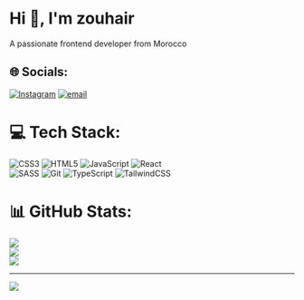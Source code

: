 <h1>Hi 👋, I'm zouhair</h1>
<p>A passionate frontend developer from Morocco</p>


## 🌐 Socials:
[![Instagram](https://img.shields.io/badge/Instagram-%23E4405F.svg?logo=Instagram&logoColor=white)](https://instagram.com/zouhair.k.18) [![email](https://img.shields.io/badge/Email-D14836?logo=gmail&logoColor=white)](mailto:mizouhair4@gmail.com) 

# 💻 Tech Stack:
![CSS3](https://img.shields.io/badge/css3-%231572B6.svg?style=for-the-badge&logo=css3&logoColor=white) ![HTML5](https://img.shields.io/badge/html5-%23E34F26.svg?style=for-the-badge&logo=html5&logoColor=white) ![JavaScript](https://img.shields.io/badge/javascript-%23323330.svg?style=for-the-badge&logo=javascript&logoColor=%23F7DF1E) ![React](https://img.shields.io/badge/react-%2320232a.svg?style=for-the-badge&logo=react&logoColor=%2361DAFB) <br/> ![SASS](https://img.shields.io/badge/SASS-hotpink.svg?style=for-the-badge&logo=SASS&logoColor=white)  ![Git](https://img.shields.io/badge/git-%23F05033.svg?style=for-the-badge&logo=git&logoColor=white) ![TypeScript](https://img.shields.io/badge/typescript-%23007ACC.svg?style=for-the-badge&logo=typescript&logoColor=white) ![TailwindCSS](https://img.shields.io/badge/tailwindcss-%2338B2AC.svg?style=for-the-badge&logo=tailwind-css&logoColor=white)
# 📊 GitHub Stats:
![](https://github-readme-stats.vercel.app/api?username=zouhairkahtal&theme=blue_navy&hide_border=true&include_all_commits=false&count_private=false)<br/>
![](https://nirzak-streak-stats.vercel.app/?user=zouhairkahtal&theme=blue_navy&hide_border=true)<br/>
![](https://github-readme-stats.vercel.app/api/top-langs/?username=zouhairkahtal&theme=blue_navy&hide_border=true&include_all_commits=false&count_private=false&layout=compact)

---
[![](https://visitcount.itsvg.in/api?id=zouhairkahtal&icon=8&color=5)](https://visitcount.itsvg.in)

<!-- Proudly created with GPRM ( https://gprm.itsvg.in ) -->
